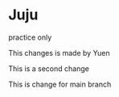 # Juju
practice only


This changes is made by Yuen

This is a second change

This is change for main branch